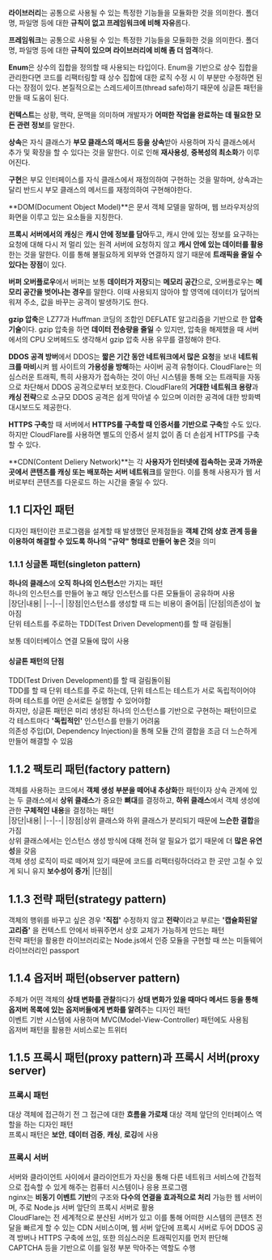 **라이브러리**는 공통으로 사용될 수 있는 특정한 기능들을 모듈화한 것을 의미한다. 폴더명, 파일명 등에 대한 **규칙이 없고 프레임워크에 비해 자유**롭다.  

**프레임워크**는 공통으로 사용될 수 있는 특정한 기능들을 모듈화한 것을 의미한다. 폴더명, 파일명 등에 대한 **규칙이 있으며 라이브러리에 비해 좀 더 엄격**하다.  

**Enum**은 상수의 집합을 정의할 때 사용되는 타입이다. Enum을 기반으로 상수 집합을 관리한다면 코드를 리팩터링할 때 상수 집합에 대한 로직 수정 시 이 부분만 수정하면 된다는 장점이 있다. 본질적으로는 스레드세이프(thread safe)하기 때문에 싱글톤 패턴을 만들 때 도움이 된다.  

**컨텍스트**는 상황, 맥락, 문맥을 의미하며 개발자가 **어떠한 작업을 완료하는 데 필요한 모든 관련 정보**를 말한다.  

**상속**은 자식 클래스가 **부모 클래스의 매서드 등을 상속**받아 사용하며 자식 클래스에서 추가 및 확장을 할 수 있다는 것을 말한다. 이로 인해 **재사용성**, **중복성의 최소화**가 이루어진다.  

**구현**은 부모 인터페이스를 자식 클래스에서 재정의하여 구현하는 것을 말하며, 상속과는 달리 반드시 부모 클래스의 메서드를 재정의하여 구현해야한다.  

**DOM(Document Object Model)**은 문서 객체 모델을 말하며, 웹 브라우저상의 화면을 이루고 있는 요소들을 지칭한다.  

**프록시 서버에서의 캐싱**은 **캐시 안에 정보를 담아**두고, 캐시 안에 있는 정보를 요구하는 요청에 대해 다시 저 멀리 있는 원격 서버에 요청하지 않고 **캐시 안에 있는 데이터를 활용**한는 것을 말한다. 이를 통해 불필요하게 외부와 연결하지 않기 때문에 **트래픽을 줄일 수 있다는 장점**이 있다.  

**버퍼 오버플로우**에서 버퍼는 보통 **데이터가 저장**되는 **메모리 공간**으로, 오버플로우는 **메모리 공간을 벗어나는 경우**를 말한다. 이때 사용되지 않아야 할 영역에 데이터가 덮어씌워져 주소, 값을 바꾸는 공격이 발생하기도 한다.  

**gzip 압축**은 LZ77과 Huffman 코딩의 조합인 DEFLATE 알고리즘을 기반으로 한 **압축 기술**이다. gzip 압축을 하면 **데이터 전송량을 줄일** 수 있지만, 압축을 해제했을 때 서버에서의 CPU 오버헤드도 생각해서 gzip 압축 사용 유무를 결정해야 한다.  

**DDOS 공격 방버**에서 DDOS는 **짧은 기간 동안 네트워크에서 많은 요청**을 보내 **네트워크를 마비**시켜 웹 사이트의 **가용성을 방해**하는 사이버 공격 유형이다. CloudFlare는 의심스러운 트래픽, 특히 사용자가 접속하는 것이 아닌 시스템을 통해 오는 트래픽을 자동으로 차단해서 DDOS 공격으로부터 보호한다. CloudFlare의 **거대한 네트워크 용량**과 **캐싱 전략**으로 소규모 DDOS 공격은 쉽게 막아낼 수 있으며 이러한 공격에 대한 방화벽 대시보드도 제공한다.  

**HTTPS 구축**할 때 서버에서 **HTTPS를 구축할 때 인증서를 기반으로 구축**할 수도 있다. 하지만 CloudFlare를 사용하면 별도의 인증서 설치 없이 좀 더 손쉽게 HTTPS를 구축할 수 있다.  

**CDN(Content Deliery Network)**는 각 **사용자가 인터넷에 접속하는 곳과 가까운 곳에서 콘텐츠를 캐싱 또는 배포하는 서버 네트워크**를 말한다. 이를 통해 사용자가 웹 서버로부터 콘텐츠를 다운로드 하는 시간을 줄일 수 있다.  

## 1.1 디자인 패턴  
디자인 패턴이란 프로그램을 설계할 때 발생했던 문제점들을 **객체 간의 상호 관계 등을 이용하여 해결할 수 있도록 하나의 "규약" 형태로 만들어 놓은 것**을 의미  

### 1.1.1 싱글톤 패턴(singleton pattern)  
**하나의 클래스**에 **오직 하나의 인스턴스**만 가지는 패턴  
하나의 인스턴스를 만들어 놓고 해당 인스턴스를 다른 모듈들이 공유하며 사용  
|장단|내용|
|--|--|
|장점|인스턴스를 생성할 때 드는 비용이 줄어듬|
|단점|의존성이 높아짐<br>단위 테스트를 주로하는 TDD(Test Driven Development)를 할 때 걸림돌|

보통 데이터베이스 연결 모듈에 많이 사용  

#### 싱글톤 패턴의 단점  
TDD(Test Driven Development)를 할 때 걸림돌이됨  
TDD를 할 때 단위 테스트를 주로 하는데, 단위 테스트는 테스트가 서로 독립적이어야 하며 테스트를 어떤 순서로든 실행할 수 있어야함  
하지만, 싱글톤 패턴은 미리 생성된 하나의 인스턴스를 기반으로 구현하는 패턴이므로 각 테스트마다 **'독립적인'** 인스턴스를 만들기 어려움  
의존성 주입(DI, Dependency Injection)을 통해 모듈 간의 결합을 조금 더 느슨하게 만들어 해결할 수 있음  

## 1.1.2 팩토리 패턴(factory pattern)  
객체를 사용하는 코드에서 **객체 생성 부분을 떼어내 추상화**한 패턴이자 상속 관계에 있는 두 클래스에서 **상위 클래스**가 중요한 **뼈대**를 결정하고, **하위 클래스**에서 객체 생성에 관한 **구체적인 내용**을 결정하는 패턴  
|장단|내용|
|--|--|
|장점|상위 클래스와 하위 클래스가 분리되기 때문에 **느슨한 결합**을 가짐<br>상위 클래스에서는 인스턴스 생성 방식에 대해 전혀 알 필요가 없기 때문에 더 **많은 유연성**을 갖음<br>객체 생성 로직이 따로 떼어져 있기 때문에 코드를 리팩터링하더라고 한 곳만 고칠 수 있게 되니 유지 **보수성이 증가**|
|단점||

## 1.1.3 전략 패턴(strategy pattern)  
객체의 행위를 바꾸고 싶은 경우 **'직접'** 수정하지 않고 **전략**이라고 부르는 **'캡슐화된알고리즘'** 을 컨텍스트 안에서 바꿔주면서 상호 교체가 가능하게 만드는 패턴  
전략 패턴을 활용한 라이브러리로는 Node.js에서 인증 모듈을 구현할 때 쓰는 미들웨어 라이브러리인 passport

## 1.1.4 옵저버 패턴(observer pattern)  
주체가 어떤 객체의 **상태 변화를 관찰**하다가 **상태 변화가 있을 때마다 메서드 등을 통해 옵저버 목록에 있는 옵저버들에게 변화를 알려**주는 디자인 패턴  
이벤트 기반 시스템에 사용하며 MVC(Model-View-Controller) 패턴에도 사용됨  
옵저버 패턴을 활용한 서비스로는 트위터  

## 1.1.5 프록시 패턴(proxy pattern)과 프록시 서버(proxy server)  

### 프록시 패턴
대상 객체에 접근하기 전 그 접근에 대한 **흐름을 가로채** 대상 객체 앞단의 인터페이스 역할을 하는 디자인 패턴  
프록시 패턴은 **보안**, **데이터 검증**, **캐싱**, **로깅**에 사용  

### 프록시 서버  
서버와 클라이언트 사이에서 클라이언트가 자신을 통해 다른 네트워크 서비스에 간접적으로 접속할 수 있게 해주는 컴퓨터 시스템이나 응용 프로그램  
nginx는 **비동기 이벤트 기반**의 구조와 **다수의 연결을 효과적으로 처리** 가능한 웹 서버이며, 주로 Node.js 서버 앞단의 프록시 서버로 활용  
CloudFlare는 전 세계적으로 분산된 서버가 있고 이를 통해 어떠한 시스템의 콘텐츠 전달을 빠르게 할 수 있는 CDN 서비스이며, 웹 서버 앞단에 프록시 서버로 두어 DDOS 공격 방버나 HTTPS 구축에 쓰임, 또한 의심스러운 트래픽인지를 먼저 판단해 CAPTCHA 등을 기반으로 이를 일정 부분 막아주는 역할도 수행  
